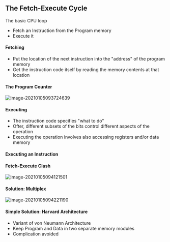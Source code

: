 ## The Fetch-Execute Cycle

The basic CPU loop

- Fetch an Instruction from the Program memory
- Execute it





#### Fetching

- Put the location of the next instruction into the "address" of the program memory
- Get the instruction code itself by reading the memory contents at that location



#### The Program Counter

![image-20210105093724639](https://loyioblog.oss-cn-beijing.aliyuncs.com/LoyioBlog/20210105uV739z.png)



#### Executing

- The instruction code specifies "what to do"
- Ofter, different subsets of the bits control different aspects of the operation
- Executing the operation involves also accessing registers and/or data memory



#### Executing an Instruction



#### Fetch-Execute Clash

![image-20210105094121501](https://loyioblog.oss-cn-beijing.aliyuncs.com/LoyioBlog/20210105Rff1wo.png)



#### Solution: Multiplex

![image-20210105094221190](https://loyioblog.oss-cn-beijing.aliyuncs.com/LoyioBlog/20210105oS8BUs.png)



#### Simple Solution: Harvard Architecture

- Variant of von Neumann Architecture
- Keep Program and Data in two separate memory modules
- Complication avoided